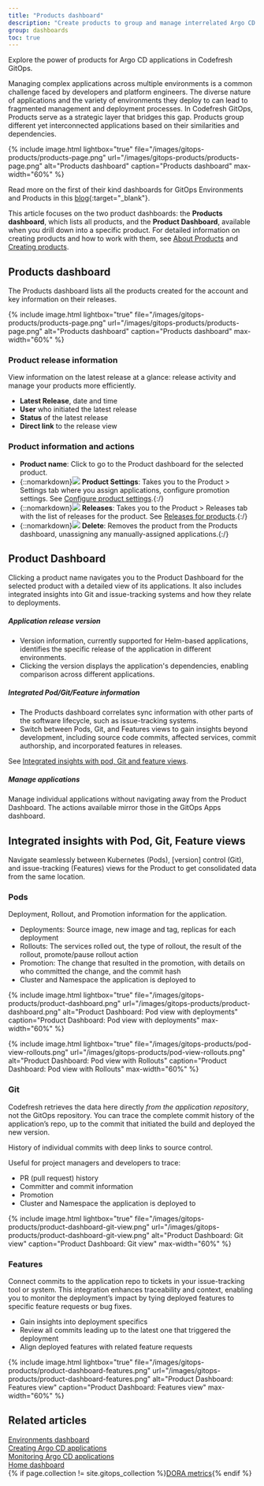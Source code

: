 ```yaml
---
title: "Products dashboard"
description: "Create products to group and manage interrelated Argo CD applications in environments"
group: dashboards
toc: true
---
```





Explore the power of products for Argo CD applications in Codefresh GitOps. 

Managing complex applications across multiple environments is a common challenge faced by developers and platform engineers. The diverse nature of applications and the variety of environments they deploy to can lead to fragmented management and deployment processes.
In Codefresh GitOps, Products serve as a strategic layer that bridges this gap. Products group different yet interconnected applications based on their similarities and dependencies. 

 {% include 
   image.html 
   lightbox="true" 
   file="/images/gitops-products/products-page.png" 
   url="/images/gitops-products/products-page.png" 
   alt="Products dashboard" 
   caption="Products dashboard" 
   max-width="60%" 
   %}

Read more on the first of their kind dashboards for GitOps Environments and Products in this [blog](https://codefresh.io/blog/introducing-the-worlds-first-dashboard-for-gitops-environments/){:target="\_blank"}.

This article focuses on the two product dashboards: the **Products dashboard**, which lists all products, and the **Product Dashboard**, available when you drill down into a specific product.
For detailed information on creating products and how to work with them, see [About Products]({{site.baseurl}}/docs/products/about-products/) and [Creating products]({{site.baseurl}}/docs/products/create-product/).


## Products dashboard

The Products dashboard lists all the products created for the account and key information on their releases. 


 {% include 
   image.html 
   lightbox="true" 
   file="/images/gitops-products/products-page.png" 
   url="/images/gitops-products/products-page.png" 
   alt="Products dashboard" 
   caption="Products dashboard" 
   max-width="60%" 
   %}


### Product release information

View information on the latest release at a glance: release activity and manage your products more efficiently.
* **Latest Release**, date and time
* **User** who initiated the latest release
* **Status** of the latest release 
* **Direct link** to the release view

### Product information and actions
* **Product name**: Click to go to the Product dashboard for the selected product.
* {::nomarkdown}<img src="../../../images/icons/settings-outlined.png?display=inline-block"> <b>Product Settings</b>: Takes you to the Product > Settings tab where you assign applications, configure promotion settings. See <a href="https://codefresh.io/docs/docs/products/configure-product-settings/">Configure product settings</a>.{:/}  
* {::nomarkdown}<img src="../../../images/icons/list.png?display=inline-block"> <b>Releases</b>: Takes you to the Product > Releases tab with the list of releases for the product. See <a href="https://codefresh.io/docs/docs/products/releases-in-products/">Releases for products</a>.{:/}  
* {::nomarkdown}<img src="../../../images/icons/trash.png?display=inline-block"> <b>Delete</b>: Removes the product from the Products dashboard, unassigning any manually-assigned applications.{:/}

 


## Product Dashboard
Clicking a product name navigates you to the Product Dashboard for the selected product with a detailed view of its applications. It also includes integrated insights into Git and issue-tracking systems and how they relate to deployments. 
 

##### Application release version
* Version information, currently supported for Helm-based applications, identifies the specific release of the application in different environments.
* Clicking the version displays the application's dependencies, enabling comparison across different applications.

##### Integrated Pod/Git/Feature information
* The Products dashboard correlates sync information with other parts of the software lifecycle, such as issue-tracking systems.
* Switch between Pods, Git, and Features views to gain insights beyond development, including source code commits, affected services, commit authorship, and incorporated features in releases. 

See [Integrated insights with pod, Git and feature views](#integrated-insights-with-pod-git-feature-views).


##### Manage applications
Manage individual applications without navigating away from the Product Dashboard. The actions available mirror those in the GitOps Apps dashboard. 


## Integrated insights with Pod, Git, Feature views  
Navigate seamlessly between Kubernetes (Pods), [version] control (Git), and issue-tracking (Features) views for the Product to get consolidated data from the same location.



### Pods
Deployment, Rollout, and Promotion information for the application.
* Deployments: Source image, new image and tag, replicas for each deployment
* Rollouts: The services rolled out, the type of rollout, the result of the rollout, promote/pause rollout action
* Promotion: The change that resulted in the promotion, with details on who committed the change, and the commit hash
* Cluster and Namespace the application is deployed to

{% include 
	image.html 
	lightbox="true" 
	file="/images/gitops-products/product-dashboard.png" 
	url="/images/gitops-products/product-dashboard.png" 
	alt="Product Dashboard: Pod view with deployments" 
	caption="Product Dashboard: Pod view with deployments"
  max-width="60%" 
%}

{% include 
	image.html 
	lightbox="true" 
	file="/images/gitops-products/pod-view-rollouts.png" 
	url="/images/gitops-products/pod-view-rollouts.png" 
	alt="Product Dashboard: Pod view with Rollouts" 
	caption="Product Dashboard: Pod view with Rollouts"
  max-width="60%" 
%}

### Git
Codefresh retrieves the data here directly _from the application repository_, not the GitOps repository. You can trace the complete commit history of the application’s repo, up to the commit that initiated the build and deployed the new version.  

History of individual commits with deep links to source control.  

Useful for project managers and developers to trace: 
* PR (pull request) history
* Committer and commit information
* Promotion
* Cluster and Namespace the application is deployed to

{% include 
	image.html 
	lightbox="true" 
	file="/images/gitops-products/product-dashboard-git-view.png" 
	url="/images/gitops-products/product-dashboard-git-view.png" 
	alt="Product Dashboard: Git view" 
	caption="Product Dashboard: Git view"
  max-width="60%" 
%}

### Features
Connect commits to the application repo to tickets in your issue-tracking tool or system. This integration enhances traceability and context, enabling you to monitor the deployment’s impact by tying deployed features to specific feature requests or bug fixes.
* Gain insights into deployment specifics
* Review all commits leading up to the latest one that triggered the deployment
* Align deployed features with related feature requests

{% include 
	image.html 
	lightbox="true" 
	file="/images/gitops-products/product-dashboard-features.png" 
	url="/images/gitops-products/product-dashboard-features.png" 
	alt="Product Dashboard: Features view" 
	caption="Product Dashboard: Features view"
  max-width="60%" 
%}









## Related articles
[Environments dashboard]({{site.baseurl}}/docs/dashboards/gitops-environments/)  
[Creating Argo CD applications]({{site.baseurl}}/docs/deployments/gitops/create-application/)  
[Monitoring Argo CD applications]({{site.baseurl}}/docs/deployments/gitops/applications-dashboard/)  
[Home dashboard]({{site.baseurl}}/docs/dashboards/home-dashboard/)  
{% if page.collection != site.gitops_collection %}[DORA metrics]({{site.baseurl}}/docs/dashboards/dora-metrics/){% endif %}  

